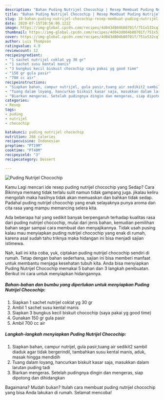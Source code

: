```yaml
---
description: "Bahan Puding Nutrijel Chocochip | Resep Membuat Puding Nutrijel Chocochip Yang Enak Dan Lezat"
title: "Bahan Puding Nutrijel Chocochip | Resep Membuat Puding Nutrijel Chocochip Yang Enak Dan Lezat"
slug: 18-bahan-puding-nutrijel-chocochip-resep-membuat-puding-nutrijel-chocochip-yang-enak-dan-lezat
date: 2020-07-15T10:56:00.122Z
image: https://img-global.cpcdn.com/recipes/4d043d804b80701f/751x532cq70/puding-nutrijel-chocochip-foto-resep-utama.jpg
thumbnail: https://img-global.cpcdn.com/recipes/4d043d804b80701f/751x532cq70/puding-nutrijel-chocochip-foto-resep-utama.jpg
cover: https://img-global.cpcdn.com/recipes/4d043d804b80701f/751x532cq70/puding-nutrijel-chocochip-foto-resep-utama.jpg
author: Luis Thompson
ratingvalue: 4.9
reviewcount: 12
recipeingredient:
- "1 sachet nutrijel coklat yg 30 gr"
- "1 sachet susu kental manis"
- "3 bungkus kecil biskuit chocochip saya pakai yg good time"
- "150 gr gula pasir"
- "700 cc air"
recipeinstructions:
- "Siapkan bahan, campur nutrijel, gula pasir,tuang air sedikit2 sambil diaduk agar tidak bergerindil, tambahkan susu kental manis, aduk, masak hingga mendidih"
- "Tuang dalam loyang, hancurkan biskuit kasar saja, masukkan dalam larutan puding tadi"
- "Biarkan mengeras. Setelah pudingnya dingin dan mengeras, siap dipotong dan dihidangkan"
categories:
- Resep
tags:
- puding
- nutrijel
- chocochip

katakunci: puding nutrijel chocochip 
nutrition: 266 calories
recipecuisine: Indonesian
preptime: "PT19M"
cooktime: "PT40M"
recipeyield: "3"
recipecategory: Dessert

---
```



![Puding Nutrijel Chocochip](https://img-global.cpcdn.com/recipes/4d043d804b80701f/751x532cq70/puding-nutrijel-chocochip-foto-resep-utama.jpg)

Kamu Lagi mencari ide resep puding nutrijel chocochip yang Sedap? Cara Bikinnya memang tidak terlalu sulit namun tidak gampang juga. jikalau keliru mengolah maka hasilnya tidak akan memuaskan dan bahkan tidak sedap. Padahal puding nutrijel chocochip yang enak selayaknya punya aroma dan cita rasa yang mampu memancing selera kita.



Ada beberapa hal yang sedikit banyak berpengaruh terhadap kualitas rasa dari puding nutrijel chocochip, mulai dari jenis bahan, kemudian pemilihan bahan segar sampai cara membuat dan menyajikannya. Tidak usah pusing kalau mau menyiapkan puding nutrijel chocochip yang enak di rumah, karena asal sudah tahu triknya maka hidangan ini bisa menjadi sajian istimewa.


Nah, kali ini kita coba, yuk, ciptakan puding nutrijel chocochip sendiri di rumah. Tetap dengan bahan sederhana, sajian ini bisa memberi manfaat untuk membantu menjaga kesehatan tubuh kita. Anda bisa menyiapkan Puding Nutrijel Chocochip memakai 5 bahan dan 3 langkah pembuatan. Berikut ini cara untuk menyiapkan hidangannya.

<!--inarticleads1-->

##### Bahan-bahan dan bumbu yang diperlukan untuk menyiapkan Puding Nutrijel Chocochip:

1. Siapkan 1 sachet nutrijel coklat yg 30 gr
1. Ambil 1 sachet susu kental manis
1. Siapkan 3 bungkus kecil biskuit chocochip (saya pakai yg good time)
1. Gunakan 150 gr gula pasir
1. Ambil 700 cc air




<!--inarticleads2-->

##### Langkah-langkah menyiapkan Puding Nutrijel Chocochip:

1. Siapkan bahan, campur nutrijel, gula pasir,tuang air sedikit2 sambil diaduk agar tidak bergerindil, tambahkan susu kental manis, aduk, masak hingga mendidih
1. Tuang dalam loyang, hancurkan biskuit kasar saja, masukkan dalam larutan puding tadi
1. Biarkan mengeras. Setelah pudingnya dingin dan mengeras, siap dipotong dan dihidangkan




Bagaimana? Mudah bukan? Itulah cara membuat puding nutrijel chocochip yang bisa Anda lakukan di rumah. Selamat mencoba!
